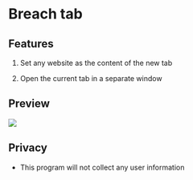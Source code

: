 # Breach tab

## Features

1. Set any website as the content of the new tab

2. Open the current tab in a separate window

## Preview

![](img.jpg)

## Privacy

- This program will not collect any user information
